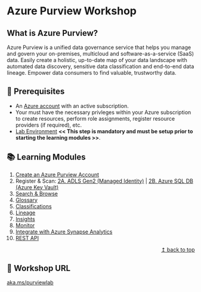 # Azure Purview Workshop

## What is Azure Purview?

Azure Purview is a unified data governance service that helps you manage and govern your on-premises, multicloud and software-as-a-service (SaaS) data. Easily create a holistic, up-to-date map of your data landscape with automated data discovery, sensitive data classification and end-to-end data lineage. Empower data consumers to find valuable, trustworthy data.


## :thinking: Prerequisites

* An [Azure account](https://azure.microsoft.com/en-us/free/) with an active subscription.
* Your must have the necessary privleges within your Azure subscription to create resources, perform role assignments, register resource providers (if required), etc.
* [Lab Environment](./modules/module00.md) **<< This step is mandatory and must be setup prior to starting the learning modules >>**.

## :books: Learning Modules

1. [Create an Azure Purview Account](./modules/module01.md)
2. Register & Scan: [2A. ADLS Gen2 (Managed Identity)](./modules/module02a.md) | [2B. Azure SQL DB (Azure Key Vault)](./modules/module02b.md)
3. [Search & Browse](./modules/module03.md)
4. [Glossary](./modules/module04.md)
5. [Classifications](./modules/module05.md)
6. [Lineage](./modules/module06.md)
7. [Insights](./modules/module07.md)
8. [Monitor](./modules/module08.md)
9. [Integrate with Azure Synapse Analytics](./modules/module09.md)
10. [REST API](./modules/module10.md)

<div align="right"><a href="#azure-purview-workshop">↥ back to top</a></div>

## :link: Workshop URL
[aka.ms/purviewlab](https://aka.ms/purviewlab)
